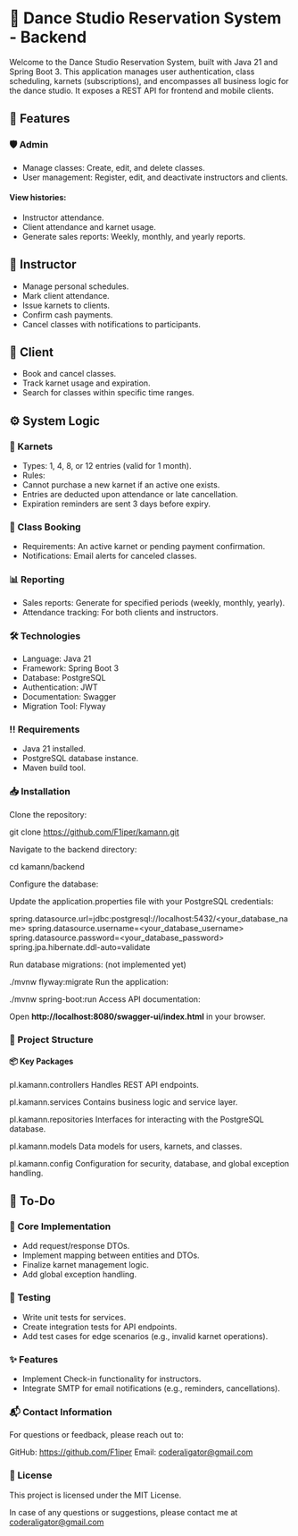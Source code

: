 # :dancer: Dance Studio Reservation System - Backend
Welcome to the Dance Studio Reservation System, built with Java 21 and Spring Boot 3. 
This application manages user authentication, class scheduling, karnets (subscriptions), 
and encompasses all business logic for the dance studio. 
It exposes a REST API for frontend and mobile clients.

## :star2: Features
### :shield: Admin
- Manage classes: Create, edit, and delete classes.
- User management: Register, edit, and deactivate instructors and clients.
#### View histories:
- Instructor attendance.
- Client attendance and karnet usage.
- Generate sales reports: Weekly, monthly, and yearly reports.
## :man_dancing: Instructor
- Manage personal schedules.
- Mark client attendance.
- Issue karnets to clients.
- Confirm cash payments.
- Cancel classes with notifications to participants.
## :woman_dancing: Client
- Book and cancel classes.
- Track karnet usage and expiration.
- Search for classes within specific time ranges.
## :gear: System Logic
### :ticket: Karnets
- Types: 1, 4, 8, or 12 entries (valid for 1 month).
- Rules:
- Cannot purchase a new karnet if an active one exists.
- Entries are deducted upon attendance or late cancellation.
- Expiration reminders are sent 3 days before expiry.
### :calendar: Class Booking
- Requirements: An active karnet or pending payment confirmation.
- Notifications: Email alerts for canceled classes.
### :bar_chart: Reporting
- Sales reports: Generate for specified periods (weekly, monthly, yearly).
- Attendance tracking: For both clients and instructors.
### :hammer_and_wrench: Technologies
- Language: Java 21
- Framework: Spring Boot 3
- Database: PostgreSQL
- Authentication: JWT
- Documentation: Swagger
- Migration Tool: Flyway
### :bangbang: Requirements
- Java 21 installed.
- PostgreSQL database instance.
- Maven build tool.
### :inbox_tray: Installation
Clone the repository:

git clone https://github.com/F1iper/kamann.git

Navigate to the backend directory:

cd kamann/backend

Configure the database:

Update the application.properties file with your PostgreSQL credentials:

spring.datasource.url=jdbc:postgresql://localhost:5432/<your_database_name>
spring.datasource.username=<your_database_username>
spring.datasource.password=<your_database_password>
spring.jpa.hibernate.ddl-auto=validate

Run database migrations: (not implemented yet)

./mvnw flyway:migrate
Run the application:

./mvnw spring-boot:run
Access API documentation:

Open **http://localhost:8080/swagger-ui/index.html** in your browser.

### :file_folder: Project Structure
#### :package: Key Packages
pl.kamann.controllers
Handles REST API endpoints.

pl.kamann.services
Contains business logic and service layer.

pl.kamann.repositories
Interfaces for interacting with the PostgreSQL database.

pl.kamann.models
Data models for users, karnets, and classes.

pl.kamann.config
Configuration for security, database, and global exception handling.

## :memo: To-Do
### :construction: Core Implementation
- Add request/response DTOs.
- Implement mapping between entities and DTOs.
- Finalize karnet management logic.
- Add global exception handling.
### :test_tube: Testing
- Write unit tests for services.
- Create integration tests for API endpoints.
- Add test cases for edge scenarios (e.g., invalid karnet operations).
### :sparkles: Features
- Implement Check-in functionality for instructors.
- Integrate SMTP for email notifications (e.g., reminders, cancellations).
### :mailbox_with_mail: Contact Information
For questions or feedback, please reach out to:

GitHub: https://github.com/F1iper
Email: coderaligator@gmail.com
### :page_facing_up: License
This project is licensed under the MIT License.

In case of any questions or suggestions, please contact me at coderaligator@gmail.com
